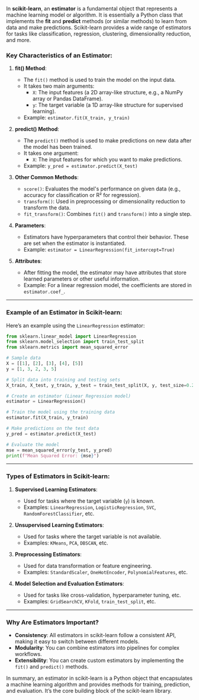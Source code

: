 In **scikit-learn**, an **estimator** is a fundamental object that represents a machine learning model or algorithm. It is essentially a Python class that implements the **fit** and **predict** methods (or similar methods) to learn from data and make predictions. Scikit-learn provides a wide range of estimators for tasks like classification, regression, clustering, dimensionality reduction, and more.

### Key Characteristics of an Estimator:
1. **fit() Method**:
   - The `fit()` method is used to train the model on the input data.
   - It takes two main arguments:
     - `X`: The input features (a 2D array-like structure, e.g., a NumPy array or Pandas DataFrame).
     - `y`: The target variable (a 1D array-like structure for supervised learning).
   - Example: `estimator.fit(X_train, y_train)`

2. **predict() Method**:
   - The `predict()` method is used to make predictions on new data after the model has been trained.
   - It takes one argument:
     - `X`: The input features for which you want to make predictions.
   - Example: `y_pred = estimator.predict(X_test)`

3. **Other Common Methods**:
   - `score()`: Evaluates the model's performance on given data (e.g., accuracy for classification or R² for regression).
   - `transform()`: Used in preprocessing or dimensionality reduction to transform the data.
   - `fit_transform()`: Combines `fit()` and `transform()` into a single step.

4. **Parameters**:
   - Estimators have hyperparameters that control their behavior. These are set when the estimator is instantiated.
   - Example: `estimator = LinearRegression(fit_intercept=True)`

5. **Attributes**:
   - After fitting the model, the estimator may have attributes that store learned parameters or other useful information.
   - Example: For a linear regression model, the coefficients are stored in `estimator.coef_`.

---

### Example of an Estimator in Scikit-learn:
Here’s an example using the `LinearRegression` estimator:

```python
from sklearn.linear_model import LinearRegression
from sklearn.model_selection import train_test_split
from sklearn.metrics import mean_squared_error

# Sample data
X = [[1], [2], [3], [4], [5]]
y = [1, 3, 2, 3, 5]

# Split data into training and testing sets
X_train, X_test, y_train, y_test = train_test_split(X, y, test_size=0.2, random_state=42)

# Create an estimator (Linear Regression model)
estimator = LinearRegression()

# Train the model using the training data
estimator.fit(X_train, y_train)

# Make predictions on the test data
y_pred = estimator.predict(X_test)

# Evaluate the model
mse = mean_squared_error(y_test, y_pred)
print(f"Mean Squared Error: {mse}")
```

---

### Types of Estimators in Scikit-learn:
1. **Supervised Learning Estimators**:
   - Used for tasks where the target variable (`y`) is known.
   - Examples: `LinearRegression`, `LogisticRegression`, `SVC`, `RandomForestClassifier`, etc.

2. **Unsupervised Learning Estimators**:
   - Used for tasks where the target variable is not available.
   - Examples: `KMeans`, `PCA`, `DBSCAN`, etc.

3. **Preprocessing Estimators**:
   - Used for data transformation or feature engineering.
   - Examples: `StandardScaler`, `OneHotEncoder`, `PolynomialFeatures`, etc.

4. **Model Selection and Evaluation Estimators**:
   - Used for tasks like cross-validation, hyperparameter tuning, etc.
   - Examples: `GridSearchCV`, `KFold`, `train_test_split`, etc.

---

### Why Are Estimators Important?
- **Consistency**: All estimators in scikit-learn follow a consistent API, making it easy to switch between different models.
- **Modularity**: You can combine estimators into pipelines for complex workflows.
- **Extensibility**: You can create custom estimators by implementing the `fit()` and `predict()` methods.

In summary, an estimator in scikit-learn is a Python object that encapsulates a machine learning algorithm and provides methods for training, prediction, and evaluation. It’s the core building block of the scikit-learn library.
